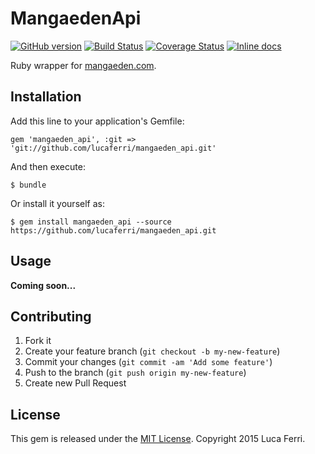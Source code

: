 # MangaedenApi

[![GitHub version](https://badge.fury.io/gh/lucaferri%2Fmangaeden_api.svg)](http://badge.fury.io/gh/lucaferri%2Fmangaeden_api)
[![Build Status](https://travis-ci.org/lucaferri/mangaeden_api.svg?branch=master)](https://travis-ci.org/lucaferri/mangaeden_api)
[![Coverage Status](https://img.shields.io/coveralls/lucaferri/mangaeden_api.svg)](https://coveralls.io/r/lucaferri/mangaeden_api)
[![Inline docs](https://inch-ci.org/github/lucaferri/mangaeden_api.svg?branch=master)](https://inch-ci.org/github/lucaferri/mangaeden_api.svg?branch=master)

Ruby wrapper for [mangaeden.com](http://mangaeden.com/).

## Installation

Add this line to your application's Gemfile:

	gem 'mangaeden_api', :git => 'git://github.com/lucaferri/mangaeden_api.git'

And then execute:

	$ bundle

Or install it yourself as:

	$ gem install mangaeden_api --source https://github.com/lucaferri/mangaeden_api.git

## Usage

**Coming soon...**

## Contributing

1. Fork it
2. Create your feature branch (`git checkout -b my-new-feature`)
3. Commit your changes (`git commit -am 'Add some feature'`)
4. Push to the branch (`git push origin my-new-feature`)
5. Create new Pull Request

## License

This gem is released under the [MIT License](http://www.opensource.org/licenses/MIT).
Copyright 2015 Luca Ferri.
